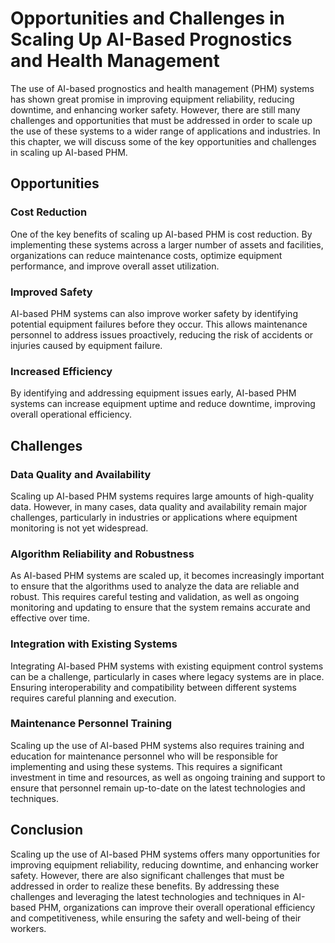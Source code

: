Opportunities and Challenges in Scaling Up AI-Based Prognostics and Health Management
=======================================================================================================================

The use of AI-based prognostics and health management (PHM) systems has shown great promise in improving equipment reliability, reducing downtime, and enhancing worker safety. However, there are still many challenges and opportunities that must be addressed in order to scale up the use of these systems to a wider range of applications and industries. In this chapter, we will discuss some of the key opportunities and challenges in scaling up AI-based PHM.

Opportunities
-------------

### Cost Reduction

One of the key benefits of scaling up AI-based PHM is cost reduction. By implementing these systems across a larger number of assets and facilities, organizations can reduce maintenance costs, optimize equipment performance, and improve overall asset utilization.

### Improved Safety

AI-based PHM systems can also improve worker safety by identifying potential equipment failures before they occur. This allows maintenance personnel to address issues proactively, reducing the risk of accidents or injuries caused by equipment failure.

### Increased Efficiency

By identifying and addressing equipment issues early, AI-based PHM systems can increase equipment uptime and reduce downtime, improving overall operational efficiency.

Challenges
----------

### Data Quality and Availability

Scaling up AI-based PHM systems requires large amounts of high-quality data. However, in many cases, data quality and availability remain major challenges, particularly in industries or applications where equipment monitoring is not yet widespread.

### Algorithm Reliability and Robustness

As AI-based PHM systems are scaled up, it becomes increasingly important to ensure that the algorithms used to analyze the data are reliable and robust. This requires careful testing and validation, as well as ongoing monitoring and updating to ensure that the system remains accurate and effective over time.

### Integration with Existing Systems

Integrating AI-based PHM systems with existing equipment control systems can be a challenge, particularly in cases where legacy systems are in place. Ensuring interoperability and compatibility between different systems requires careful planning and execution.

### Maintenance Personnel Training

Scaling up the use of AI-based PHM systems also requires training and education for maintenance personnel who will be responsible for implementing and using these systems. This requires a significant investment in time and resources, as well as ongoing training and support to ensure that personnel remain up-to-date on the latest technologies and techniques.

Conclusion
----------

Scaling up the use of AI-based PHM systems offers many opportunities for improving equipment reliability, reducing downtime, and enhancing worker safety. However, there are also significant challenges that must be addressed in order to realize these benefits. By addressing these challenges and leveraging the latest technologies and techniques in AI-based PHM, organizations can improve their overall operational efficiency and competitiveness, while ensuring the safety and well-being of their workers.
